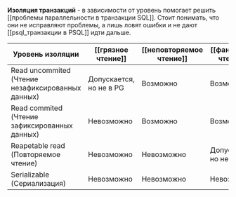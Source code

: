 
**Изоляция транзакций** - в зависимости от уровень помогает решить [[проблемы параллельности в транзакции SQL]]. Стоит понимать, что они не исправляют проблемы, а лишь ловят ошибки и не дают [[psql_транзакции в PSQL]] идти дальше.


| Уровень изоляции                                  | [[грязное чтение]]      | [[неповторяемое чтение]] | [[фантомное чтение]]     | [[аномалия сериализации]] |
| ------------------------------------------------- | ----------------------- | -------------------- | ----------------------- | --------------------- |
| Read uncommited (Чтение незафиксированных данных) | Допускается, но не в PG | Возможно             | Возможно                | Возможно              |
| Read commited (Чтение зафиксированных данных)     | Невозможно              | Возможно             | Возможно                | Возможно              |
| Reapetable read (Повторяемое чтение)              | Невозможно              | Невозможно           | Допускается, но не в PG | Возможно              |
| Serializable (Сериализация)                       | Невозможно              | Невозможно           | Невозможно              | Невозможно            |



